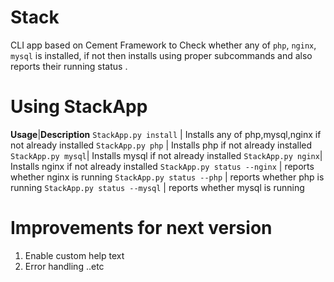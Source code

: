 # Stack
CLI app based on Cement Framework to Check whether any of `php`, `nginx`, `mysql` is installed, if not then installs using proper subcommands and also reports their running status .

Using StackApp
==============
**Usage**|**Description**
`StackApp.py install` | Installs any of php,mysql,nginx if not already installed
`StackApp.py php` | Installs php if not already installed
`StackApp.py mysql`| Installs mysql if not already installed
`StackApp.py nginx`| Installs nginx if not already installed
`StackApp.py status --nginx` | reports whether nginx is running
`StackApp.py status --php` | reports whether php is running
`StackApp.py status --mysql` | reports whether mysql is running


Improvements for next version
=================================
1. Enable custom help text
2. Error handling ..etc
